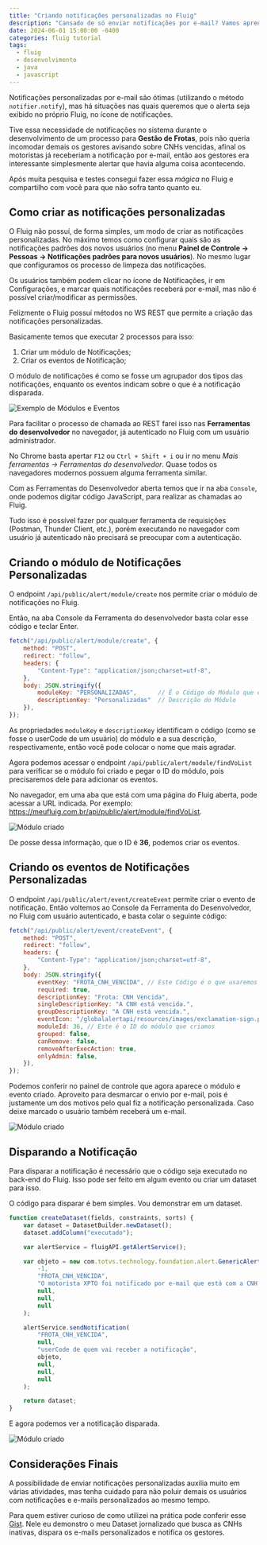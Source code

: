 ```yaml
---
title: "Criando notificações personalizadas no Fluig"
description: "Cansado de só enviar notificações por e-mail? Vamos aprender a criar notificações personalizadas no sistema."
date: 2024-06-01 15:00:00 -0400
categories: fluig tutorial
tags:
  - fluig
  - desenvolvimento
  - java
  - javascript
---
```


Notificações personalizadas por e-mail são ótimas (utilizando o método `notifier.notify`), mas há situações nas
quais queremos que o alerta seja exibido no próprio Fluig, no ícone de notificações.

Tive essa necessidade de notificações no sistema durante o desenvolvimento de um processo para **Gestão de Frotas**,
pois não queria incomodar demais os gestores avisando sobre CNHs vencidas, afinal os motoristas já receberiam a
notificação por e-mail, então aos gestores era interessante simplesmente alertar que havia alguma coisa acontecendo.

Após muita pesquisa e testes consegui fazer essa *mágica* no Fluig e compartilho com você para que não sofra tanto
quanto eu.

## Como criar as notificações personalizadas

O Fluig não possuí, de forma simples, um modo de criar as notificações personalizadas. No máximo temos como configurar
quais são as notificações padrões dos novos usuários (no menu **Painel de Controle &rarr; Pessoas &rarr; Notificações padrões para novos usuários**).
No mesmo lugar que configuramos os processo de limpeza das notificações.

Os usuários também podem clicar no ícone de Notificações, ir em Configurações, e marcar quais notificações receberá por
e-mail, mas não é possível criar/modificar as permissões.

Felizmente o Fluig possuí métodos no WS REST que permite a criação das notificações personalizadas.

Basicamente temos que executar 2 processos para isso:

1. Criar um módulo de Notificações;
1. Criar os eventos de Notificação;

O módulo de notificações é como se fosse um agrupador dos tipos das notificações, enquanto os eventos indicam sobre o que
é a notificação disparada.

<img src="/assets/img/2024-06-01-criando-notificacoes-personalizadas-no-fluig/modulos_eventos_padrao.jpg" alt="Exemplo de Módulos e Eventos" style="max-width: 727px">

Para facilitar o processo de chamada ao REST farei isso nas **Ferramentas do desenvolvedor** no navegador, já autenticado no Fluig
com um usuário administrador.

No Chrome basta apertar `F12` ou `Ctrl + Shift + i` ou ir no menu *Mais ferramentas &rarr; Ferramentas do desenvolvedor*.
Quase todos os navegadores modernos possuem alguma ferramenta similar.

Com as Ferramentas do Desenvolvedor aberta temos que ir na aba `Console`, onde podemos digitar código JavaScript, para realizar
as chamadas ao Fluig.

Tudo isso é possível fazer por qualquer ferramenta de requisições (Postman, Thunder Client, etc.), porém executando no navegador
com usuário já autenticado não precisará se preocupar com a autenticação.

## Criando o módulo de Notificações Personalizadas

O endpoint `/api/public/alert/module/create` nos permite criar o módulo de notificações no Fluig.

Então, na aba Console da Ferramenta do desenvolvedor basta colar esse código e teclar Enter.

```javascript
fetch("/api/public/alert/module/create", {
    method: "POST",
    redirect: "follow",
    headers: {
        "Content-Type": "application/json;charset=utf-8",
    },
    body: JSON.stringify({
        moduleKey: "PERSONALIZADAS",      // É o Código do Módulo que estamos criando
        descriptionKey: "Personalizadas"  // Descrição do Módulo
    }),
});
```

As propriedades `moduleKey` e `descriptionKey` identificam o código (como se fosse o userCode de um usuário)
do módulo e a sua descrição, respectivamente, então você pode colocar o nome que mais agradar.

Agora podemos acessar o endpoint `/api/public/alert/module/findVoList` para verificar se o módulo foi criado
e pegar o ID do módulo, pois precisaremos dele para adicionar os eventos.

No navegador, em uma aba que está com uma página do Fluig aberta, pode acessar a URL indicada.
Por exemplo: <https://meufluig.com.br/api/public/alert/module/findVoList>.

<img src="/assets/img/2024-06-01-criando-notificacoes-personalizadas-no-fluig/modulo_criado.jpg" alt="Módulo criado" style="max-width: 452px">

De posse dessa informação, que o ID é **36**, podemos criar os eventos.

## Criando os eventos de Notificações Personalizadas

O endpoint `/api/public/alert/event/createEvent` permite criar o evento de notificação. Então voltemos ao Console
da Ferramenta do Desenvolvedor, no Fluig com usuário autenticado, e basta colar o seguinte código:

```javascript
fetch("/api/public/alert/event/createEvent", {
    method: "POST",
    redirect: "follow",
    headers: {
        "Content-Type": "application/json;charset=utf-8",
    },
    body: JSON.stringify({
        eventKey: "FROTA_CNH_VENCIDA", // Este Código é o que usaremos para disparar a notificação
        required: true,
        descriptionKey: "Frota: CNH Vencida",
        singleDescriptionKey: "A CNH está vencida.",
        groupDescriptionKey: "A CNH está vencida.",
        eventIcon: "/globalalertapi/resources/images/exclamation-sign.png",
        moduleId: 36, // Este é o ID do módulo que criamos
        grouped: false,
        canRemove: false,
        removeAfterExecAction: true,
        onlyAdmin: false,
    }),
});
```

Podemos conferir no painel de controle que agora aparece o módulo e evento criado. Aproveito para desmarcar o envio por e-mail,
pois é justamente um dos motivos pelo qual fiz a notificação personalizada. Caso deixe marcado o usuário também receberá um e-mail.

<img src="/assets/img/2024-06-01-criando-notificacoes-personalizadas-no-fluig/evento_criado.jpg" alt="Módulo criado" style="max-width: 756px">

## Disparando a Notificação

Para disparar a notificação é necessário que o código seja executado no back-end do Fluig. Isso pode ser feito em algum evento
ou criar um dataset para isso.

O código para disparar é bem simples. Vou demonstrar em um dataset.

```javascript
function createDataset(fields, constraints, sorts) {
    var dataset = DatasetBuilder.newDataset();
    dataset.addColumn("executado");

    var alertService = fluigAPI.getAlertService();

    var objeto = new com.totvs.technology.foundation.alert.GenericAlertObject(
        -1,
        "FROTA_CNH_VENCIDA",
        "O motorista XPTO foi notificado por e-mail que está com a CNH Vencida!",
        null,
        null,
        null
    );

    alertService.sendNotification(
        "FROTA_CNH_VENCIDA",
        null,
        "userCode de quem vai receber a notificação",
        objeto,
        null,
        null,
        null
    );

    return dataset;
}

```

E agora podemos ver a notificação disparada.

<img src="/assets/img/2024-06-01-criando-notificacoes-personalizadas-no-fluig/notificacao_disparada.jpg" alt="Módulo criado" style="max-width: 390px">

## Considerações Finais

A possibilidade de enviar notificações personalizadas auxilia muito em várias atividades, mas tenha cuidado para não
poluir demais os usuários com notificações e e-mails personalizados ao mesmo tempo.

Para quem estiver curioso de como utilizei na prática pode conferir esse [Gist](https://gist.github.com/brunogasparetto/a56010eaf4bf43e3d29b523ddca9ca0c#exemplo-pr%C3%A1tico). Nele eu demonstro o meu Dataset jornalizado que busca as CNHs inativas, dispara os
e-mails personalizados e notifica os gestores.
